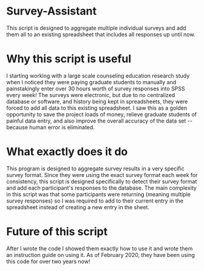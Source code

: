 # Survey-Assistant
This script is designed to aggregate multiple individual surveys and add them all to an existing spreadsheet that includes all responses up until now. 

# Why this script is useful
I starting working with a large scale counseling education research study when I noticed they were paying graduate students to manually and painstakingly enter over 30 hours worth of survey responses into SPSS every week! The surveys were electronic, but due to no centralized database or software, and history being kept in spreadsheets, they were forced to add all data to this existing spreadsheet. I saw this as a golden opportunity to save the project loads of money, relieve graduate students of painful data entry, and also improve the overall accuracy of the data set -- because human error is eliminated.

# What exactly does it do
This program is designed to aggregate survey results in a very specific survey format. Since they were using the exact survey format each week for consistency, this script is designed specifically to detect their survey format and add each participant's responses to the database. The main complexity in this script was that some participants were returning (meaning multiple survey responses) so I was required to add to their current entry in the spreadsheet instead of creating a new entry in the sheet.

# Future of this script
After I wrote the code I showed them exactly how to use it and wrote them an instruction guide on using it. As of February 2020, they have been using this code for over two years now!
